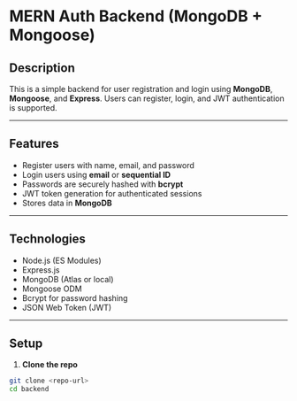 # MERN Auth Backend (MongoDB + Mongoose)

## Description
This is a simple backend for user registration and login using **MongoDB**, **Mongoose**, and **Express**. Users can register, login, and JWT authentication is supported.

---

## Features
- Register users with name, email, and password  
- Login users using **email** or **sequential ID**  
- Passwords are securely hashed with **bcrypt**  
- JWT token generation for authenticated sessions  
- Stores data in **MongoDB**  

---

## Technologies
- Node.js (ES Modules)  
- Express.js  
- MongoDB (Atlas or local)  
- Mongoose ODM  
- Bcrypt for password hashing  
- JSON Web Token (JWT)  

---

## Setup

1. **Clone the repo**

```bash
git clone <repo-url>
cd backend

